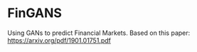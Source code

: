 # FinGANS
Using GANs to predict Financial Markets.
Based on this paper: https://arxiv.org/pdf/1901.01751.pdf
